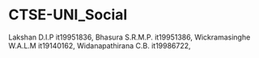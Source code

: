 # CTSE-UNI_Social
Lakshan D.I.P it19951836,
Bhasura S.R.M.P. it19951386,
Wickramasinghe W.A.L.M it19140162,
Widanapathirana C.B. it19986722,

